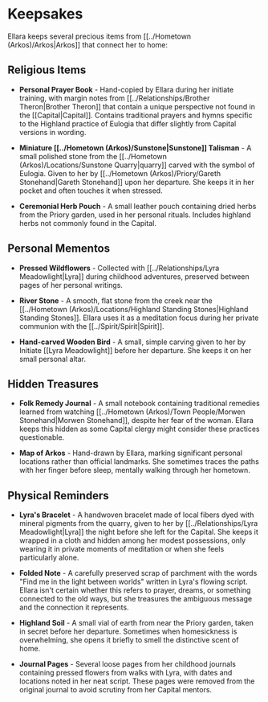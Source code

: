 # Keepsakes

Ellara keeps several precious items from [[../Hometown (Arkos)/Arkos|Arkos]] that connect her to home:

## Religious Items

- **Personal Prayer Book** - Hand-copied by Ellara during her initiate training, with margin notes from [[../Relationships/Brother Theron|Brother Theron]] that contain a unique perspective not found in the [[Capital|Capital]]. Contains traditional prayers and hymns specific to the Highland practice of Eulogia that differ slightly from Capital versions in wording.

- **Miniature [[../Hometown (Arkos)/Sunstone|Sunstone]] Talisman** - A small polished stone from the [[../Hometown (Arkos)/Locations/Sunstone Quarry|quarry]] carved with the symbol of Eulogia. Given to her by [[../Hometown (Arkos)/Priory/Gareth Stonehand|Gareth Stonehand]] upon her departure. She keeps it in her pocket and often touches it when stressed.

- **Ceremonial Herb Pouch** - A small leather pouch containing dried herbs from the Priory garden, used in her personal rituals. Includes highland herbs not commonly found in the Capital.

## Personal Mementos

- **Pressed Wildflowers** - Collected with [[../Relationships/Lyra Meadowlight|Lyra]] during childhood adventures, preserved between pages of her personal writings.

- **River Stone** - A smooth, flat stone from the creek near the [[../Hometown (Arkos)/Locations/Highland Standing Stones|Highland Standing Stones]]. Ellara uses it as a meditation focus during her private communion with the [[../Spirit/Spirit|Spirit]].

- **Hand-carved Wooden Bird** - A small, simple carving given to her by Initiate [[Lyra Meadowlight]] before her departure. She keeps it on her small personal altar.

## Hidden Treasures

- **Folk Remedy Journal** - A small notebook containing traditional remedies learned from watching [[../Hometown (Arkos)/Town People/Morwen Stonehand|Morwen Stonehand]], despite her fear of the woman. Ellara keeps this hidden as some Capital clergy might consider these practices questionable.

- **Map of Arkos** - Hand-drawn by Ellara, marking significant personal locations rather than official landmarks. She sometimes traces the paths with her finger before sleep, mentally walking through her hometown.

## Physical Reminders

- **Lyra's Bracelet** - A handwoven bracelet made of local fibers dyed with mineral pigments from the quarry, given to her by [[../Relationships/Lyra Meadowlight|Lyra]] the night before she left for the Capital. She keeps it wrapped in a cloth and hidden among her modest possessions, only wearing it in private moments of meditation or when she feels particularly alone.

- **Folded Note** - A carefully preserved scrap of parchment with the words "Find me in the light between worlds" written in Lyra's flowing script. Ellara isn't certain whether this refers to prayer, dreams, or something connected to the old ways, but she treasures the ambiguous message and the connection it represents.

- **Highland Soil** - A small vial of earth from near the Priory garden, taken in secret before her departure. Sometimes when homesickness is overwhelming, she opens it briefly to smell the distinctive scent of home.

- **Journal Pages** - Several loose pages from her childhood journals containing pressed flowers from walks with Lyra, with dates and locations noted in her neat script. These pages were removed from the original journal to avoid scrutiny from her Capital mentors.